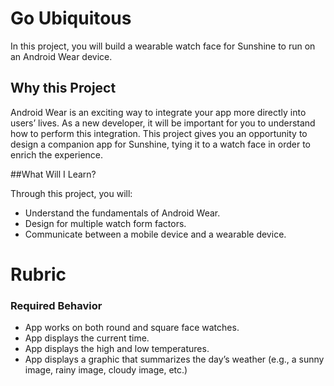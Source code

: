 # Go Ubiquitous

In this project, you will build a wearable watch face for Sunshine to run on an Android Wear device.

## Why this Project

Android Wear is an exciting way to integrate your app more directly into users’ lives. As a new developer, it will be important for you to understand how to perform this integration. This project gives you an opportunity to design a companion app for Sunshine, tying it to a watch face in order to enrich the experience.

##What Will I Learn?

Through this project, you will:

* Understand the fundamentals of Android Wear.
* Design for multiple watch form factors.
* Communicate between a mobile device and a wearable device.

# Rubric

### Required Behavior

* App works on both round and square face watches.
* App displays the current time.
* App displays the high and low temperatures.
* App displays a graphic that summarizes the day’s weather (e.g., a sunny image, rainy image, cloudy image, etc.)